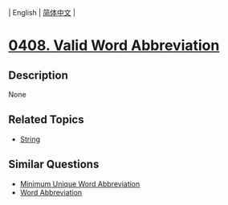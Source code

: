 
| English | [简体中文](README.md) |
# [0408. Valid Word Abbreviation](https://leetcode-cn.com/problems/valid-word-abbreviation/)
## Description
None
## Related Topics
- [String](https://leetcode-cn.com/tag/string)
## Similar Questions
- [Minimum Unique Word Abbreviation](../minimum-unique-word-abbreviation/README_EN.md)
- [Word Abbreviation](../word-abbreviation/README_EN.md)
